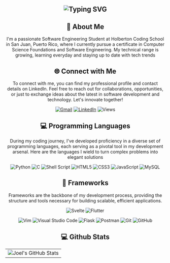 <div align="center">
<h2><img src="https://readme-typing-svg.herokuapp.com?font=Jetbrains+mono&size=40&duration=3000&color=33FF33&center=true&vCenter=true&width=435&lines=Hey,+I'm+Joel!;Welcome...;to+my+Github!;" alt="Typing SVG"/></h2>
</div>

<div align="center">
    <h2>🚀 About Me</h2>
    <p>I'm a passionate Software Engineering Student at Holberton Coding School in San Juan, Puerto Rico, where I currently pursue a certificate in Computer Science Foundations and Software Engineering. My technical range is growing, learning everyday and staying up to date with tech trends</p>
</div>

<div align="center">
<h2 align="center" class="section-heading">🌐 Connect with Me</h2>
<p> To connect with me, you can find my professional profile and contact details on LinkedIn. Feel free to reach out for collaborations, opportunities, or just to exchange ideas about the latest in software development and technology. Let's innovate together! </p>

[![Gmail](https://img.shields.io/badge/Gmail-D14836?style=for-the-badge&logo=gmail&logoColor=white)](mailto:joel.caban2017@gmail.com)
[![LinkedIn](https://img.shields.io/badge/linkedin-%230077B5.svg?style=for-the-badge&logo=linkedin&logoColor=white)](https://www.linkedin.com/in/joelcaban90/)
![Views](https://komarev.com/ghpvc/?username=123percao&style=for-the-badge)
</div>

<div align="center">
<h2 align="center" class="section-heading">💻 Programming Languages</h2>
<p> During my coding journey, I've developed proficiency in a diverse set of programming languages, each serving as a pivotal tool in my development arsenal. Here are the languages I wield to turn complex problems into elegant solutions</p>

![Python](https://img.shields.io/badge/python-3670A0?style=for-the-badge&logo=python&logoColor=ffdd54)
![C](https://img.shields.io/badge/c-%2300599C.svg?style=for-the-badge&logo=c&logoColor=white)
![Shell Script](https://img.shields.io/badge/shell_script-%23121011.svg?style=for-the-badge&logo=gnu-bash&logoColor=white)
![HTML5](https://img.shields.io/badge/html5-%23E34F26.svg?style=for-the-badge&logo=html5&logoColor=white)
![CSS3](https://img.shields.io/badge/css3-%231572B6.svg?style=for-the-badge&logo=css3&logoColor=white)
![JavaScript](https://img.shields.io/badge/javascript-%23323330.svg?style=for-the-badge&logo=javascript&logoColor=%23F7DF1E)
![MySQL](https://img.shields.io/badge/mysql-%2300f.svg?style=for-the-badge&logo=mysql&logoColor=white)
</div>

<div align="center">
<h2 align="center" class="section-heading">🔧 Frameworks</h2>
<p>Frameworks are the backbone of my development process, providing the structure and tools necessary for building scalable, efficient applications.</p>
  <img src="https://img.shields.io/badge/Svelte-FF3E00?style=for-the-badge&logo=svelte&logoColor=white" alt="Svelte"/>
  <img src="https://img.shields.io/badge/Flutter-02569B?style=for-the-badge&logo=flutter&logoColor=white" alt="Flutter"/>

![Vim](https://img.shields.io/badge/VIM-%2311AB00.svg?style=for-the-badge&logo=vim&logoColor=white)
![Visual Studio Code](https://img.shields.io/badge/Visual%20Studio%20Code-0078d7.svg?style=for-the-badge&logo=visual-studio-code&logoColor=white)
![Flask](https://img.shields.io/badge/flask-%23000.svg?style=for-the-badge&logo=flask&logoColor=white)
![Postman](https://img.shields.io/badge/Postman-FF6C37?style=for-the-badge&logo=postman&logoColor=white)
![Git](https://img.shields.io/badge/git-%23F05033.svg?style=for-the-badge&logo=git&logoColor=white)
![GitHub](https://img.shields.io/badge/github-%23121011.svg?style=for-the-badge&logo=github&logoColor=white)
</div>

<div align="center">
<h2 align="center" class="section-heading"> 💻 Github Stats</h2>
<p></p>
 <table align="center" width="100%" height="100%" >
    <tr>
       <td><img style="border: none;" src="https://github-profile-summary-cards.vercel.app/api/cards/profile-details?username=123pescao&theme=github_dark" alt="Joel's GitHub Stats"/></td>
    </tr>
 </table>

 <table align="center" width="100%" height="100%" >
    <tr>
        <td><img style="border: none;" src="https://github-profile-summary-cards.vercel.app/api/cards/stats?username=123pescao&theme=github_dark" alt="Joel's GitHub Stats"/></td>
        <td><img style="border: none;" src="https://github-profile-summary-cards.vercel.app/api/cards/productive-time?username=123pescao&theme=github_dark&utcOffset=10" alt="Joel's GitHub Stats"/>
        <td><img style="border: none;" src="https://github-profile-summary-cards.vercel.app/api/cards/repos-per-language?username=123pescao&theme=github_dark" alt="Joel's GitHub Stats"/></td>
        <td><img style="border: none;" src="https://github-profile-summary-cards.vercel.app/api/cards/most-commit-language?username=123pescao&theme=github_dark" alt="Joel's GitHub Stats"/></td>
    </tr>
 </table>
</div>